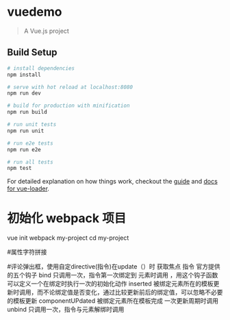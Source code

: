 # vuedemo

> A Vue.js project

## Build Setup

``` bash
# install dependencies
npm install

# serve with hot reload at localhost:8080
npm run dev

# build for production with minification
npm run build

# run unit tests
npm run unit

# run e2e tests
npm run e2e

# run all tests
npm test
```

For detailed explanation on how things work, checkout the [guide](http://vuejs-templates.github.io/webpack/) and [docs for vue-loader](http://vuejs.github.io/vue-loader).

# 初始化 webpack 项目
vue init webpack my-project
cd my-project

#属性字符拼接
<swiper-slide v-for='item in list'><img :src="'http://localhost:3000/' + item.url" ></swiper-slide>

#评论弹出框，使用自定directive(指令)在update（）时 获取焦点
  指令 官方提供的五个钩子
    bind 只调用一次，指令第一次绑定到 元素时调用 ，用这个钩子函数可以定义一个在绑定时执行一次的初始化动作
    inserted 被绑定元素所在的模板更新时调用，而不论绑定值是否变化，通过比较更新前后的绑定值，可以忽略不必要的模板更新
    componentUPdated 被绑定元素所在模板完成 一次更新周期时调用
    unbind 只调用一次，指令与元素解绑时调用


